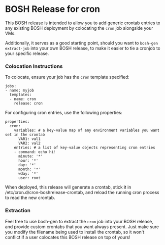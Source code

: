 # BOSH Release for cron

This BOSH release is intended to allow you to add generic crontab entries
to any existing BOSH deployment by colocating the `cron` job alongside your
VMs.

Additionally, it serves as a good starting point, should you want to `bosh-gen extract-job`
into your own BOSH release, to make it easier to tie a cronjob to your specific release.


### Colocation Instructions

To colocate, ensure your job has the `cron` template specified:

```
jobs:
- name: myjob
  templates:
  - name: cron
    release: cron
```

For configuring cron entries, use the following properties:

```
properties:
  cron:
    variables: # a key-value map of any environment variables you want set in the crontab
      VAR1: val1
      VAR2: val2
    entries: # a list of key-value objects representing cron entries
    - command: echo hi!
      minute: '*'
      hour: '*'
      day: '*'
      month: '*'
      wday: '*'
      user: root
```

When deployed, this release will generate a crontab, stick it in /etc/cron.d/cron-boshrelease-crontab, and reload the running cron process to read the new crontab.

### Extraction

Feel free to use bosh-gen to extract the `cron` job into your BOSH release, and provide
custom crontabs that you want always present. Just make sure you modify the filename
being used to install the crontab, so it won't conflict if a user colocates this
BOSH release on top of yours!
